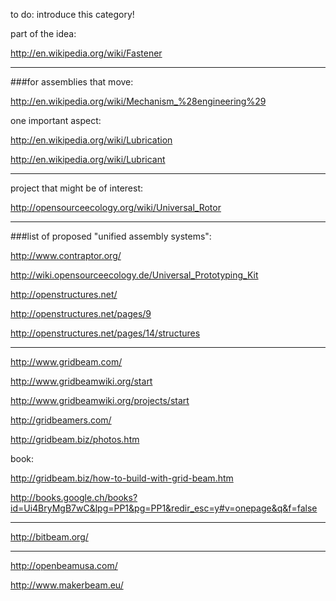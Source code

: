 to do: introduce this category!


part of the idea:

http://en.wikipedia.org/wiki/Fastener

****************

###for assemblies that move:

http://en.wikipedia.org/wiki/Mechanism_%28engineering%29

one important aspect:

http://en.wikipedia.org/wiki/Lubrication

http://en.wikipedia.org/wiki/Lubricant


***************

project that might be of interest:

http://opensourceecology.org/wiki/Universal_Rotor


***************

###list of proposed "unified assembly systems":

http://www.contraptor.org/

http://wiki.opensourceecology.de/Universal_Prototyping_Kit

http://openstructures.net/

http://openstructures.net/pages/9

http://openstructures.net/pages/14/structures

***************

http://www.gridbeam.com/

http://www.gridbeamwiki.org/start

http://www.gridbeamwiki.org/projects/start

http://gridbeamers.com/

http://gridbeam.biz/photos.htm

book:

http://gridbeam.biz/how-to-build-with-grid-beam.htm

http://books.google.ch/books?id=Ui4BryMgB7wC&lpg=PP1&pg=PP1&redir_esc=y#v=onepage&q&f=false

******************

http://bitbeam.org/

********************

http://openbeamusa.com/

http://www.makerbeam.eu/
